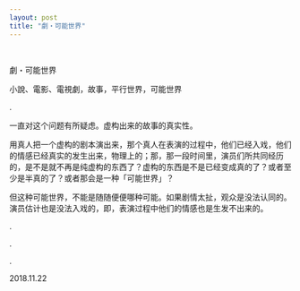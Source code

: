 ```yaml
---
layout: post
title: "劇・可能世界"
---
```


  
&nbsp;
&nbsp;


劇・可能世界

小說、電影、電視劇，故事，平行世界，可能世界

.

一直对这个问题有所疑虑。虚构出来的故事的真实性。

用真人把一个虚构的剧本演出来，那个真人在表演的过程中，他们已经入戏，他们的情感已经真实的发生出来，物理上的；那，那一段时间里，演员们所共同经历的，是不是就不再是纯虚构的东西了？虚构的东西是不是已经变成真的了？或者至少是半真的了？或者那会是一种「可能世界」？

但这种可能世界，不能是随随便便哪种可能。如果剧情太扯，观众是没法认同的。演员估计也是没法入戏的，即，表演过程中他们的情感也是生发不出来的。

.

.

.

2018.11.22